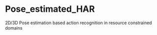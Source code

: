 # Pose_estimated_HAR
2D/3D Pose estimation based action recognition in resource constrained domains
